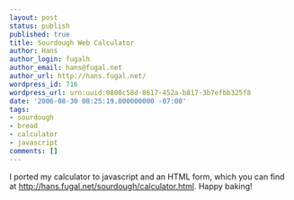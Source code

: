 ```yaml
---
layout: post
status: publish
published: true
title: Sourdough Web Calculator
author: Hans
author_login: fugalh
author_email: hans@fugal.net
author_url: http://hans.fugal.net/
wordpress_id: 716
wordpress_url: urn:uuid:0800c58d-8617-452a-b817-3b7efbb325f8
date: '2006-08-30 08:25:19.000000000 -07:00'
tags:
- sourdough
- bread
- calculator
- javascript
comments: []
---
```

<p>I ported my calculator to javascript and an HTML form, which you can find at <a href="http://hans.fugal.net/sourdough/calculator.html">http://hans.fugal.net/sourdough/calculator.html</a>. Happy baking!</p>
